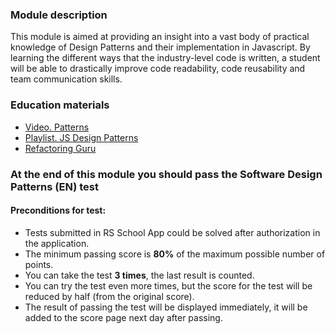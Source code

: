 ### Module description
This module is aimed at providing an insight into a vast body of practical knowledge of Design Patterns and their implementation in Javascript. By learning the different ways that the industry-level code is written, a student will be able to drastically improve code readability, code reusability and team communication skills.

### Education materials
* [Video. Patterns](https://youtube.com/watch?v=xHlYdCYz63w)
* [Playlist. JS Design Patterns](https://youtube.com/playlist?list=PLFKDYTlP3abzwWleHq1WHcKyi8nCPY74s)
* [Refactoring Guru](https://refactoring.guru/design-patterns)

### At the end of this module you should pass the **Software Design Patterns (EN)** test

#### Preconditions for test:

- Tests submitted in RS School App could be solved after authorization in the application.
- The minimum passing score is **80%** of the maximum possible number of points.
- You can take the test **3 times**, the last result is counted.
- You can try the test even more times, but the score for the test will be reduced by half (from the original score).
- The result of passing the test will be displayed immediately, it will be added to the score page next day after passing.
